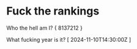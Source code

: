 # Fuck the rankings

Who the hell am I?
{ 8137212 }

What fucking year is it?
[ 2024-11-10T14:30:00Z ]
